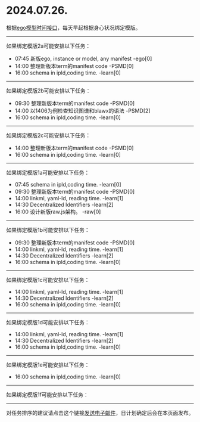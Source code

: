 # 2024.07.26.

根据[ego模型时间接口](https://gitee.com/hyg/blog/blob/master/timeflow.md)，每天早起根据身心状况绑定模版。

---
如果绑定模版2a可能安排以下任务：

- 07:45	新版ego, instance or model, any manifest -ego[0]
- 14:00	整理新版本term的manifest code -PSMD[0]
- 16:00	schema in ipld,coding time. -learn[0]

---
如果绑定模版2b可能安排以下任务：

- 09:30	整理新版本term的manifest code -PSMD[0]
- 14:00	以1406为例检查知识图谱和blawx的语法 -PSMD[2]
- 16:00	schema in ipld,coding time. -learn[0]

---
如果绑定模版2c可能安排以下任务：

- 14:00	整理新版本term的manifest code -PSMD[0]
- 16:00	schema in ipld,coding time. -learn[0]

---
如果绑定模版1a可能安排以下任务：

- 07:45	schema in ipld,coding time. -learn[0]
- 09:30	整理新版本term的manifest code -PSMD[0]
- 14:00	linkml, yaml-ld, reading time. -learn[1]
- 14:30	Decentralized Identifiers -learn[2]
- 16:00	设计新版raw.js架构。 -raw[0]

---
如果绑定模版1b可能安排以下任务：

- 09:30	整理新版本term的manifest code -PSMD[0]
- 14:00	linkml, yaml-ld, reading time. -learn[1]
- 14:30	Decentralized Identifiers -learn[2]
- 16:00	schema in ipld,coding time. -learn[0]

---
如果绑定模版1c可能安排以下任务：

- 14:00	linkml, yaml-ld, reading time. -learn[1]
- 14:30	Decentralized Identifiers -learn[2]
- 16:00	schema in ipld,coding time. -learn[0]

---
如果绑定模版1d可能安排以下任务：

- 14:00	linkml, yaml-ld, reading time. -learn[1]
- 14:30	Decentralized Identifiers -learn[2]
- 16:00	schema in ipld,coding time. -learn[0]

---
如果绑定模版1e可能安排以下任务：

- 16:00	schema in ipld,coding time. -learn[0]

---
如果绑定模版1f可能安排以下任务：


---
对任务排序的建议请点击这个链接<a href="mailto:huangyg@mars22.com?subject=关于2024.07.26.任务排序的建议&body=date: 2024.07.26.%0D%0Afile: ../../blog/release/time/d.20240726.md%0D%0A---请勿修改邮件主题及以上内容---%0D%0A">发送电子邮件</a>，日计划确定后会在本页面发布。